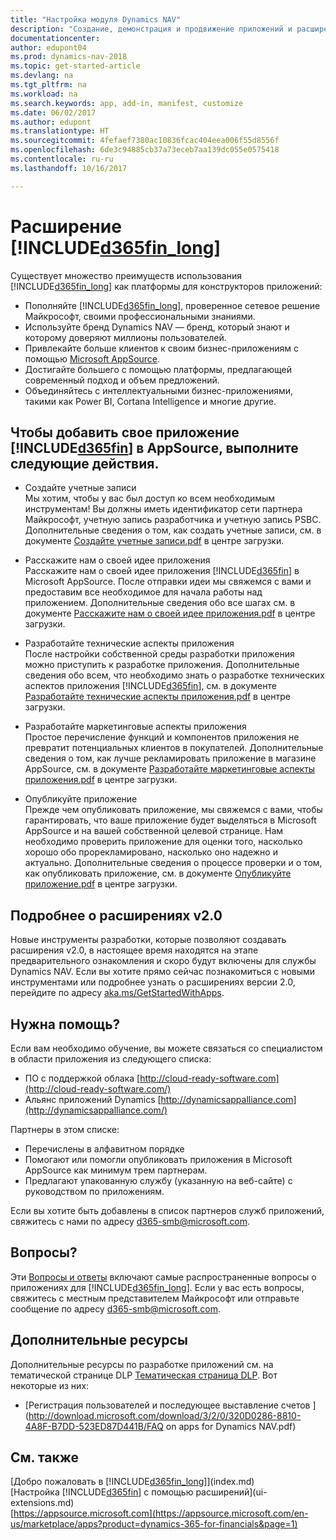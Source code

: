 ```yaml
---
title: "Настройка модуля Dynamics NAV"
description: "Создание, демонстрация и продвижение приложений и расширений для Dynamics NAV."
documentationcenter: 
author: edupont04
ms.prod: dynamics-nav-2018
ms.topic: get-started-article
ms.devlang: na
ms.tgt_pltfrm: na
ms.workload: na
ms.search.keywords: app, add-in, manifest, customize
ms.date: 06/02/2017
ms.author: edupont
ms.translationtype: HT
ms.sourcegitcommit: 4fefaef7380ac10836fcac404eea006f55d8556f
ms.openlocfilehash: 6de3c94885cb37a73eceb7aa139dc055e0575418
ms.contentlocale: ru-ru
ms.lasthandoff: 10/16/2017

---
```

# <a name="extending-included365finlongincludesd365finlongmdmd"></a>Расширение [!INCLUDE[d365fin_long](includes/d365fin_long_md.md)]
Существует множество преимуществ использования [!INCLUDE[d365fin_long](includes/d365fin_long_md.md)] как платформы для конструкторов приложений:

* Пополняйте [!INCLUDE[d365fin_long](includes/d365fin_long_md.md)], проверенное сетевое решение Майкрософт, своими профессиональными знаниями.  
* Используйте бренд Dynamics NAV — бренд, который знают и которому доверяют миллионы пользователей.  
* Привлекайте больше клиентов к своим бизнес-приложениям с помощью [Microsoft AppSource](https://appsource.microsoft.com/).  
* Достигайте большего с помощью платформы, предлагающей современный подход и объем предложений.  
* Объединяйтесь с интеллектуальными бизнес-приложениями, такими как Power BI, Cortana Intelligence и многие другие.  

## <a name="to-bring-your-included365finincludesd365finmdmd-app-into-appsource"></a>Чтобы добавить свое приложение [!INCLUDE[d365fin](includes/d365fin_md.md)] в AppSource, выполните следующие действия.
+ Создайте учетные записи  
Мы хотим, чтобы у вас был доступ ко всем необходимым инструментам! Вы должны иметь идентификатор сети партнера Майкрософт, учетную запись разработчика и учетную запись PSBC.
Дополнительные сведения о том, как создать учетные записи, см. в документе [Создайте учетные записи.pdf](https://go.microsoft.com/fwlink/?linkid=841514) в центре загрузки.

+ Расскажите нам о своей идее приложения  
Расскажите нам о своей идее приложения [!INCLUDE[d365fin](includes/d365fin_md.md)] в Microsoft AppSource. После отправки идеи мы свяжемся с вами и предоставим все необходимое для начала работы над приложением.
Дополнительные сведения обо все шагах см. в документе [Расскажите нам о своей идее приложения.pdf](https://go.microsoft.com/fwlink/?linkid=841515) в центре загрузки.

+ Разработайте технические аспекты приложения    
После настройки собственной среды разработки приложения можно приступить к разработке приложения.
Дополнительные сведения обо всем, что необходимо знать о разработке технических аспектов приложения [!INCLUDE[d365fin](includes/d365fin_md.md)], см. в документе [Разработайте технические аспекты приложения.pdf](https://go.microsoft.com/fwlink/?linkid=841516) в центре загрузки.

+ Разработайте маркетинговые аспекты приложения  
Простое перечисление функций и компонентов приложения не превратит потенциальных клиентов в покупателей. Дополнительные сведения о том, как лучше рекламировать приложение в магазине AppSource, см. в документе [Разработайте маркетинговые аспекты приложения.pdf](https://go.microsoft.com/fwlink/?linkid=841518) в центре загрузки.

+ Опубликуйте приложение  
Прежде чем опубликовать приложение, мы свяжемся с вами, чтобы гарантировать, что ваше приложение будет выделяться в Microsoft AppSource и на вашей собственной целевой странице. Нам необходимо проверить приложение для оценки того, насколько хорошо обо прорекламировано, насколько оно надежно и актуально.
Дополнительные сведения о процессе проверки и о том, как опубликовать приложение, см. в документе [Опубликуйте приложение.pdf](https://go.microsoft.com/fwlink/?linkid=841517) в центре загрузки.

## <a name="learn-more-about-extensions-v20"></a>Подробнее о расширениях v2.0
Новые инструменты разработки, которые позволяют создавать расширения v2.0, в настоящее время находятся на этапе предварительного ознакомления и скоро будут включены для службы Dynamics NAV. Если вы хотите прямо сейчас познакомиться с новыми инструментами или подробнее узнать о расширениях версии 2.0, перейдите по адресу [aka.ms/GetStartedWithApps](http://aka.ms/GetStartedWithApps).  

## <a name="need-help"></a>Нужна помощь?
Если вам необходимо обучение, вы можете связаться со специалистом в области приложения из следующего списка:

* ПО с поддержкой облака [http://cloud-ready-software.com](http://cloud-ready-software.com/)  
* Альянс приложений Dynamics [http://dynamicsappalliance.com](http://dynamicsappalliance.com/)

Партнеры в этом списке:

* Перечислены в алфавитном порядке  
* Помогают или помогли опубликовать приложения в Microsoft AppSource как минимум трем партнерам.  
* Предлагают упакованную службу (указанную на веб-сайте) с руководством по приложениям.  

Если вы хотите быть добавлены в список партнеров служб приложений, свяжитесь с нами по адресу [d365-smb@microsoft.com](mailto:d365-smb@microsoft.com).

## <a name="questions"></a>Вопросы?
Эти [Вопросы и ответы](https://go.microsoft.com/fwlink/?linkid=841520) включают самые распространенные вопросы о приложениях для [!INCLUDE[d365fin_long](includes/d365fin_long_md.md)]. Если у вас есть вопросы, свяжитесь с местным представителем Майкрософт или отправьте сообщение по адресу [d365-smb@microsoft.com](mailto:d365-smb@microsoft.com).

## <a name="further-resources"></a>Дополнительные ресурсы
Дополнительные ресурсы по разработке приложений см. на тематической странице DLP [Тематическая страница DLP](https://mbspartner.microsoft.com/BFI/Topic/76). Вот некоторые из них:
-   [Регистрация пользователей и последующее выставление счетов ](http://download.microsoft.com/download/3/2/0/320D0286-8810-4A8F-B7DD-523ED87D441B/FAQ on apps for Dynamics NAV.pdf)



## <a name="see-also"></a>См. также
[Добро пожаловать в [!INCLUDE[d365fin_long](includes/d365fin_long_md.md)]](index.md)  
[Настройка [!INCLUDE[d365fin](includes/d365fin_md.md)] с помощью расширений](ui-extensions.md)  
[https://appsource.microsoft.com](https://appsource.microsoft.com/en-us/marketplace/apps?product=dynamics-365-for-financials&page=1)

